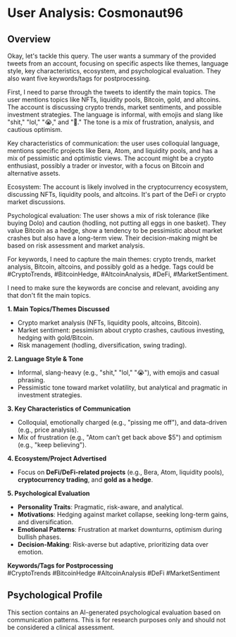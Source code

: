 # User Analysis: Cosmonaut96

## Overview

<think>
Okay, let's tackle this query. The user wants a summary of the provided tweets from an account, focusing on specific aspects like themes, language style, key characteristics, ecosystem, and psychological evaluation. They also want five keywords/tags for postprocessing.

First, I need to parse through the tweets to identify the main topics. The user mentions topics like NFTs, liquidity pools, Bitcoin, gold, and altcoins. The account is discussing crypto trends, market sentiments, and possible investment strategies. The language is informal, with emojis and slang like "shit," "lol," "😭," and "💸." The tone is a mix of frustration, analysis, and cautious optimism.

Key characteristics of communication: the user uses colloquial language, mentions specific projects like Bera, Atom, and liquidity pools, and has a mix of pessimistic and optimistic views. The account might be a crypto enthusiast, possibly a trader or investor, with a focus on Bitcoin and alternative assets.

Ecosystem: The account is likely involved in the cryptocurrency ecosystem, discussing NFTs, liquidity pools, and altcoins. It's part of the DeFi or crypto market discussions.

Psychological evaluation: The user shows a mix of risk tolerance (like buying Dolo) and caution (hodling, not putting all eggs in one basket). They value Bitcoin as a hedge, show a tendency to be pessimistic about market crashes but also have a long-term view. Their decision-making might be based on risk assessment and market analysis.

For keywords, I need to capture the main themes: crypto trends, market analysis, Bitcoin, altcoins, and possibly gold as a hedge. Tags could be #CryptoTrends, #BitcoinHedge, #AltcoinAnalysis, #DeFi, #MarketSentiment.

I need to make sure the keywords are concise and relevant, avoiding any that don't fit the main topics.
</think>

**1. Main Topics/Themes Discussed**  
- Crypto market analysis (NFTs, liquidity pools, altcoins, Bitcoin).  
- Market sentiment: pessimism about crypto crashes, cautious investing, hedging with gold/Bitcoin.  
- Risk management (hodling, diversification, swing trading).  

**2. Language Style & Tone**  
- Informal, slang-heavy (e.g., "shit," "lol," "😭"), with emojis and casual phrasing.  
- Pessimistic tone toward market volatility, but analytical and pragmatic in investment strategies.  

**3. Key Characteristics of Communication**  
- Colloquial, emotionally charged (e.g., "pissing me off"), and data-driven (e.g., price analysis).  
- Mix of frustration (e.g., "Atom can’t get back above $5") and optimism (e.g., "keep believing").  

**4. Ecosystem/Project Advertised**  
- Focus on **DeFi/DeFi-related projects** (e.g., Bera, Atom, liquidity pools), **cryptocurrency trading**, and **gold as a hedge**.  

**5. Psychological Evaluation**  
- **Personality Traits**: Pragmatic, risk-aware, and analytical.  
- **Motivations**: Hedging against market collapse, seeking long-term gains, and diversification.  
- **Emotional Patterns**: Frustration at market downturns, optimism during bullish phases.  
- **Decision-Making**: Risk-averse but adaptive, prioritizing data over emotion.  

**Keywords/Tags for Postprocessing**  
#CryptoTrends #BitcoinHedge #AltcoinAnalysis #DeFi #MarketSentiment

## Psychological Profile

This section contains an AI-generated psychological evaluation based on communication patterns. This is for research purposes only and should not be considered a clinical assessment.